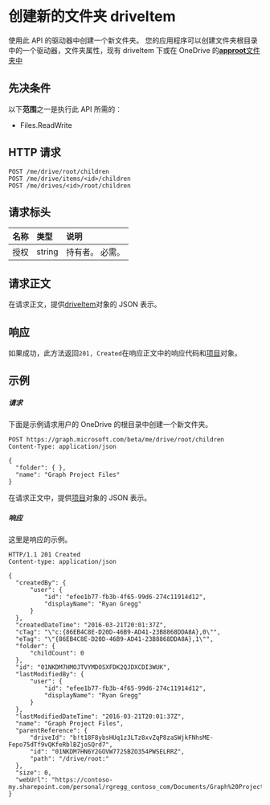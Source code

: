 # <a name="create-a-new-folder-driveitem"></a>创建新的文件夹 driveItem

使用此 API 的驱动器中创建一个新文件夹。 您的应用程序可以创建文件夹根目录中的一个驱动器，文件夹属性，现有 driveItem 下或在 OneDrive 的[**approot**文件夹中](https://dev.onedrive.com/misc/appfolder.htm)

## <a name="prerequisites"></a>先决条件
以下**范围**之一是执行此 API 所需的︰

  * Files.ReadWrite

## <a name="http-request"></a>HTTP 请求
<!-- { "blockType": "ignored" } -->
```http
POST /me/drive/root/children
POST /me/drive/items/<id>/children
POST /me/drives/<id>/root/children
```

## <a name="request-headers"></a>请求标头

| 名称          | 类型   | 说明               |
|:--------------|:-------|:--------------------------|
| 授权 | string | 持有者<token>。 必需。 |


## <a name="request-body"></a>请求正文
在请求正文，提供[driveItem](../resources/driveitem.md)对象的 JSON 表示。


## <a name="response"></a>响应
如果成功，此方法返回`201, Created`在响应正文中的响应代码和[项目](../resources/driveitem.md)对象。

## <a name="example"></a>示例

##### <a name="request"></a>请求

下面是示例请求用户的 OneDrive 的根目录中创建一个新文件夹。

<!-- {
  "blockType": "request",
  "name": "create_item_from_item"
}-->
```http
POST https://graph.microsoft.com/beta/me/drive/root/children
Content-Type: application/json

{
  "folder": { },
  "name": "Graph Project Files"
}
```
在请求正文中，提供[项目](../resources/driveitem.md)对象的 JSON 表示。

##### <a name="response"></a>响应
这里是响应的示例。

<!-- {
  "blockType": "response",
  "truncated": true,
  "@odata.type": "microsoft.graph.driveItem"
} -->
```http
HTTP/1.1 201 Created
Content-type: application/json

{
  "createdBy": {
      "user": {
          "id": "efee1b77-fb3b-4f65-99d6-274c11914d12",
          "displayName": "Ryan Gregg"
      }
  },
  "createdDateTime": "2016-03-21T20:01:37Z",
  "cTag": "\"c:{86EB4C8E-D20D-46B9-AD41-23B8868DDA8A},0\"",
  "eTag": "\"{86EB4C8E-D20D-46B9-AD41-23B8868DDA8A},1\"",
  "folder": {
      "childCount": 0
  },
  "id": "01NKDM7HMOJTVYMDOSXFDK2QJDXCDI3WUK",
  "lastModifiedBy": {
      "user": {
          "id": "efee1b77-fb3b-4f65-99d6-274c11914d12",
          "displayName": "Ryan Gregg"
      }
  },
  "lastModifiedDateTime": "2016-03-21T20:01:37Z",
  "name": "Graph Project Files",
  "parentReference": {
      "driveId": "b!t18F8ybsHUq1z3LTz8xvZqP8zaSWjkFNhsME-Fepo75dTf9vQKfeRblBZjoSQrd7",
      "id": "01NKDM7HN6Y2GOVW7725BZO354PWSELRRZ",
      "path": "/drive/root:"
  },
  "size": 0,
  "webUrl": "https://contoso-my.sharepoint.com/personal/rgregg_contoso_com/Documents/Graph%20Project%20Files"
}
```

<!-- uuid: 8fcb5dbc-d5aa-4681-8e31-b001d5168d79
2015-10-25 14:57:30 UTC -->
<!-- {
  "type": "#page.annotation",
  "description": "Create children",
  "keywords": "",
  "section": "documentation",
  "tocPath": "OneDrive/Item/Create folder"
}-->
